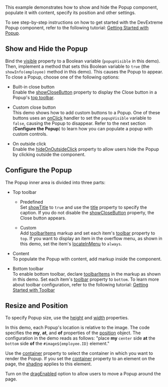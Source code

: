 This example demonstrates how to show and hide the Popup component, populate it with content, specify its position and other settings. 

To see step-by-step instructions on how to get started with the DevExtreme Popup component, refer to the following tutorial: [Getting Started with Popup](/Documentation/Guide/UI_Components/Popup/Getting_Started_with_Popup/).

## Show and Hide the Popup

Bind the [visible](/Documentation/ApiReference/UI_Components/dxPopup/Configuration/#visible) property to a Boolean variable (`popupVisible` in this demo). Then, implement a method that sets this Boolean variable to `true` (the `showInfo(employee)` method in this demo). This causes the Popup to appear. To close a Popup, choose one of the following options:

- Built-in close button    
Enable the [showCloseButton](/Documentation/ApiReference/UI_Components/dxPopup/Configuration/#showCloseButton) property to display the Close button in a Popup's [top toolbar](/Documentation/ApiReference/UI_Components/dxPopup/Configuration/#showTitle).

- Custom close button    
This demo shows how to add custom buttons to a Popup. One of these buttons uses an [onClick](/Documentation/ApiReference/UI_Components/dxButton/Configuration/#onClick) handler to set the `popupVisible` variable to `false`, causing the Popup to disappear. Refer to the next section (**Configure the Popup**) to learn how you can populate a popup with custom controls.

- On outside click    
Enable the [hideOnOutsideClick](/Documentation/ApiReference/UI_Components/dxPopup/Configuration/#hideOnOutsideClick) property to allow users hide the Popup by clicking outside the component.

## Configure the Popup

The Popup inner area is divided into three parts:

- Top toolbar  

    - Predefined    
    Set [showTitle](Documentation/ApiReference/UI_Components/dxPopup/Configuration/#showTitle) to `true` and use the [title](/Documentation/ApiReference/UI_Components/dxPopup/Configuration/#title) property to specify the caption. If you do not disable the [showCloseButton](/Documentation/ApiReference/UI_Components/dxPopup/Configuration/#showCloseButton) property, the Close button appears.
    
    - Custom   
    Add [toolbarItems](/Documentation/ApiReference/UI_Components/dxPopup/Configuration/toolbarItems/) markup and set each item's [toolbar](/Documentation/ApiReference/UI_Components/dxPopup/Configuration/toolbarItems/#toolbar) property to `top`. If you want to display an item in the overflow menu, as shown in this demo, set the item's [locateInMenu](/Documentation/ApiReference/UI_Components/dxPopup/Configuration/toolbarItems/#locateInMenu) to `always`.

- Content   
To populate the Popup with content, add markup inside the component.

- Bottom toolbar   
To enable bottom toolbar, declare [toolbarItems](/Documentation/ApiReference/UI_Components/dxPopup/Configuration/toolbarItems/) in the markup as shown in this demo. Set each item's [toolbar](/Documentation/ApiReference/UI_Components/dxPopup/Configuration/toolbarItems/#toolbar) property to `bottom`. To learn more about toolbar configuration, refer to the following tutorial: [Getting Started with Toolbar](/Documentation/Guide/UI_Components/Toolbar/Getting_Started_with_Toolbar/)       

## Resize and Position

To specify Popup size, use the [height](/Documentation/ApiReference/UI_Components/dxPopup/Configuration/#height) and [width](/Documentation/ApiReference/UI_Components/dxPopup/Configuration/#width) properties.

In this demo, each Popup's location is relative to the image. The code specifies the **my**, **at**, and **of** properties of the [position](/Documentation/ApiReference/UI_Components/dxPopup/Configuration/#position) object. The configuration in the demo reads as follows: "place **my** `center` side **at** the `bottom` side **of** the `#image${employee.ID}` element."

Use the [container](/Documentation/ApiReference/UI_Components/dxPopup/Configuration/#container) property to select the container in which you want to render the Popup. If you set the [container](/Documentation/ApiReference/UI_Components/dxPopup/Configuration/#container) property to an element on the page, the [shading](/Documentation/ApiReference/UI_Components/dxPopup/Configuration/#shading) applies to this element.

Turn on the [dragEnabled](/Documentation/ApiReference/UI_Components/dxPopup/Configuration/#dragEnabled) option to allow users to move a Popup around the page.
